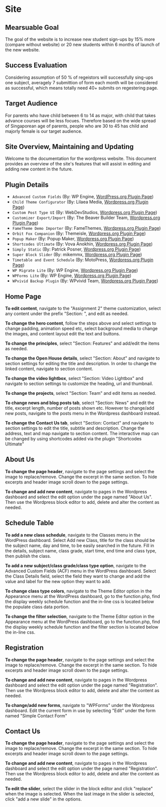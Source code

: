 # Site


## Mearsuable Goal
The goal of the website is to increase new student sign-ups by 15% more (compare without website) or 20 new students within 6 months of launch of the new website.

## Success Evaluation
Considering assumption of 50 % of regeistors will successfully sing-ups one subject, averagely 7 submittion of form each month will be considered as successful, which means totally need 40+ submits on regestering page.

## Target Audience
For parents who have child between 6 to 14 as major, with child that takes advance courses will be less focues. Therefore based on the wide spread of Singaporean age of parents, 
people who are 30 to 45 has child and majorly female is our target audience.

## Site Overview, Maintaining and Updating
Welcome to the documentation for the wordpress website. This document provides an overview of the site's features that will assist in editing and adding new content in the future.

## Plugin Details
- `Advanced Custom Fields` (By: WP Engine, [WordPress.org Plugin Page](https://wordpress.org/plugins/advanced-custom-fields/))
- `Child Theme Configurator` (By: Lilaea Media, [Wordpress.org Plugin Page](https://wordpress.org/plugins/child-theme-configurator/))
- `Custom Post Type UI` (By: WebDevStudios, [Wordpress.org Plugin Page](https://wordpress.org/plugins/custom-post-type-ui/))
- `Customizer Export/Import` (By: The Beaver Builder Team, [Wordpress.org Plugin Page](https://wordpress.org/plugins/customizer-export-import/))
- `FameTheme Demo Importer` (By: FameThemes, [Wordpress.org Plugin Page](https://wordpress.org/plugins/famethemes-demo-importer/))
- `Orbit Fox Companion` (By: Themeisle, [Wordpress.org Plugin Page](https://wordpress.org/plugins/themeisle-companion/))
- `Popup Maker` (By: Popup Maker, [Wordpress.org Plugin Page](https://wordpress.org/plugins/popup-maker/))
- `Shortcodes Ultimate` (By: Vova Anokhin, [Wordpress.org Plugin Page](https://wordpress.org/plugins/shortcodes-ultimate/))
- `Simply Static` (By: Patrick Posner, [Wordpress.org Plugin Page](https://wordpress.org/plugins/simply-static/))
- `Super Block Slider` (By: mikemmx, [Wordpress.org Plugin Page](https://wordpress.org/plugins/super-block-slider/))
- `Timetable and Event Schedule` (By: MotoPress, [Wordpress.org Plugin Page](https://wordpress.org/plugins/mp-timetable/))
- `WP Migrate Lite` (By: WP Engine, [Wordpress.org Plugin Page](https://wordpress.org/plugins/wp-migrate-db/))
- `WPForms Lite` (By: WP Engine, [Wordpress.org Plugin Page](https://wordpress.org/plugins/wpforms-lite/))
- `WPvivid Backup Plugin` (By: WPvivid Team, [Wordpress.org Plugin Page](https://wordpress.org/plugins/wpvivid-backuprestore/))


## Home Page
**To edit content**, navigate to the "Assignment 2" theme customization, select any content under the prefix "Section: ", and edit as needed.

**To change the hero content**, follow the steps above and select settings to change padding, animation speed etc, select background media to change the images, and content layout edit the text and buttons.

**To change the principles**, select "Section: Features" and add/edit the items as needed.

**To change the Open House details**, select "Section: About" and navigate to section settings for editing the title and description. In order to change the linked content, navigate to section content.

**To change the video lightbox**, select "Section: Video Lightbox" and navigate to section settings to customize the heading, url and thumbnail.

**To change the projects**, select "Section: Team" and edit items as needed.

**To change news and blog posts tab**, select "Section: News" and edit the title, excerpt length, number of posts shown etc. However to change/add new posts, navigate to the posts menu in the Wordpress dashboard instead.

**To change the Contact Us tab**, select "Section: Contact" and navigate to section settings to edit the title, subtitle and description. Change the address, text and map navigate to section content. The interactive map can be changed by using shortcodes added via the plugin "Shortcodes Ultimate"


## About Us
**To change the page header**, navigate to the page settings and select the image to replace/remove. Change the excerpt in the same section. To hide excerpts and header image scroll down to the page settings.

**To change and add new content**, navigate to pages in the Wordpress dashboard and select the edit option under the page named "About Us". Then use the Wordpress block editor to add, delete and alter the content as needed.


## Schedule Table

**To add a new class schedule**, navigate to the Classes menu in the WordPress dashboard. Select Add new Class, title for the class should be the subject name, day and time, to be easily searched in the future. Fill in the details, subject name, class grade, start time, end time and class type, then publish the class.

**To add a new subject/class grade/class type option**, navigate to the Advanced Custom Fields (ACF) menu in the WordPress dashboard. Select the Class Details field, select the field they want to change and add the value and label for the new option they want to add.

**To change class type colors**, navigate to the Theme Editor option in the Appearance menu at the WordPress dashboard, go to the function.php, find the display weekly schedule function and the in-line css is located below the populate class data portion.

**To change the filter selection**, navigate to the Theme Editor option in the Appearance menu at the WordPress dashboard, go to the function.php, find the display weekly schedule function and the filter section is located below the in-line css.


## Registration
**To change the page header**, navigate to the page settings and select the image to replace/remove. Change the excerpt in the same section. To hide excerpts and header image scroll down to the page settings.

**To change and add new content**, navigate to pages in the Wordpress dashboard and select the edit option under the page named "Registration". Then use the Wordpress block editor to add, delete and alter the content as needed.

**To change/add new forms**, navigate to "WPForms" under the Wordpress dashboard. Edit the current form in use by selecting "Edit" under the form named "Simple Contact Form"

## Contact Us
**To change the page header**, navigate to the page settings and select the image to replace/remove. Change the excerpt in the same section. To hide excerpts and header image scroll down to the page settings.

**To change and add new content**, navigate to pages in the Wordpress dashboard and select the edit option under the page named "Registration". Then use the Wordpress block editor to add, delete and alter the content as needed.

**To edit the slider**, select the slider in the block editor and click "replace" when the image is selected. When the last image in the slider is selected, click "add a new slide" in the options.
